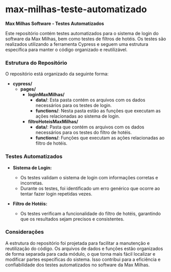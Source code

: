 # max-milhas-teste-automatizado

**Max Milhas Software - Testes Automatizados**

Este repositório contém testes automatizados para o sistema de login do software da Max Milhas, bem como testes de filtros de hotéis. Os testes são realizados utilizando a ferramenta Cypress e seguem uma estrutura específica para manter o código organizado e reutilizável.

### Estrutura do Repositório

O repositório está organizado da seguinte forma:

- **cypress/**
  - **pages/**
    - **loginMaxMilhas/**
      - **data/**: Esta pasta contém os arquivos com os dados necessários para os testes de login.
      - **functions/**: Nesta pasta estão as funções que executam as ações relacionadas ao sistema de login.
    - **filtroHoteisMaxMilhas/**
      - **data/**: Pasta que contém os arquivos com os dados necessários para os testes do filtro de hotéis.
      - **functions/**: Funções que executam as ações relacionadas ao filtro de hotéis.

### Testes Automatizados

- **Sistema de Login:**
  - Os testes validam o sistema de login com informações corretas e incorretas.
  - Durante os testes, foi identificado um erro genérico que ocorre ao tentar fazer login repetidas vezes.

- **Filtro de Hotéis:**
  - Os testes verificam a funcionalidade do filtro de hotéis, garantindo que os resultados sejam precisos e consistentes.

### Considerações

A estrutura do repositório foi projetada para facilitar a manutenção e reutilização do código. Os arquivos de dados e funções estão organizados de forma separada para cada módulo, o que torna mais fácil localizar e modificar partes específicas do sistema. Isso contribui para a eficiência e confiabilidade dos testes automatizados no software da Max Milhas.
